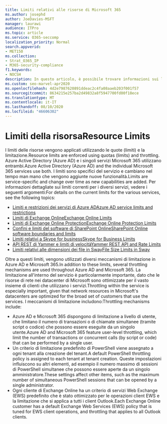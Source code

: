 ```yaml
---
title: Limiti relativi alle risorse di Microsoft 365
ms.author: josephd
author: JoeDavies-MSFT
manager: laurawi
audience: ITPro
ms.topic: article
ms.service: O365-seccomp
localization_priority: Normal
search.appverid:
- MET150
ms.collection:
- Strat_O365_IP
- M365-security-compliance
f1.keywords:
- NOCSH
description: In questo articolo, è possibile trovare informazioni sui limiti delle risorse per le diverse applicazioni all'interno di Microsoft 365.
ms.custom: seo-marvel-apr2020
ms.openlocfilehash: 4d2e7987620891ddeac2c4fa08aaeb203f001f57
ms.sourcegitcommit: 8634215e257ba2d49832a8f5947700fd00f18ece
ms.translationtype: MT
ms.contentlocale: it-IT
ms.lasthandoff: 08/10/2020
ms.locfileid: "46606302"
---
```

# <a name="resource-limits"></a><span data-ttu-id="8b1a1-103">Limiti della risorsa</span><span class="sxs-lookup"><span data-stu-id="8b1a1-103">Resource Limits</span></span>

<span data-ttu-id="8b1a1-104">I limiti delle risorse vengono applicati utilizzando le quote (limiti) e la limitazione.</span><span class="sxs-lookup"><span data-stu-id="8b1a1-104">Resource limits are enforced using quotas (limits) and throttling.</span></span> <span data-ttu-id="8b1a1-105">Azure Active Directory (Azure AD) e i singoli servizi Microsoft 365 utilizzano entrambi.</span><span class="sxs-lookup"><span data-stu-id="8b1a1-105">Azure Active Directory (Azure AD) and the individual Microsoft 365 services use both.</span></span> <span data-ttu-id="8b1a1-106">I limiti sono specifici del servizio e cambiano nel tempo man mano che vengono aggiunte nuove funzionalità.</span><span class="sxs-lookup"><span data-stu-id="8b1a1-106">Limits are service-specific and change over time as new capabilities are added.</span></span> <span data-ttu-id="8b1a1-107">Per informazioni dettagliate sui limiti correnti per i diversi servizi, vedere i seguenti argomenti:</span><span class="sxs-lookup"><span data-stu-id="8b1a1-107">For details on the current limits for the various services, see the following topics:</span></span>

- [<span data-ttu-id="8b1a1-108">Limiti e restrizioni dei servizi di Azure AD</span><span class="sxs-lookup"><span data-stu-id="8b1a1-108">Azure AD service limits and restrictions</span></span>](https://docs.microsoft.com/azure/azure-resource-manager/management/azure-subscription-service-limits)
- [<span data-ttu-id="8b1a1-109">Limiti di Exchange Online</span><span class="sxs-lookup"><span data-stu-id="8b1a1-109">Exchange Online Limits</span></span>](https://technet.microsoft.com/library/exchange-online-limits.aspx)
- [<span data-ttu-id="8b1a1-110">Limiti di Exchange Online Protection</span><span class="sxs-lookup"><span data-stu-id="8b1a1-110">Exchange Online Protection Limits</span></span>](https://technet.microsoft.com/library/exchange-online-protection-limits.aspx)
- [<span data-ttu-id="8b1a1-111">Confini e limiti del software di SharePoint Online</span><span class="sxs-lookup"><span data-stu-id="8b1a1-111">SharePoint Online software boundaries and limits</span></span>](https://support.office.com/article/SharePoint-Online-software-boundaries-and-limits-8F34FF47-B749-408B-ABC0-B605E1F6D498)
- [<span data-ttu-id="8b1a1-112">Limiti relativi a Skype for business</span><span class="sxs-lookup"><span data-stu-id="8b1a1-112">Skype for Business Limits</span></span>](https://technet.microsoft.com/library/skype-for-business-online-limits.aspx)
- [<span data-ttu-id="8b1a1-113">API REST di Yammer e limiti di velocità</span><span class="sxs-lookup"><span data-stu-id="8b1a1-113">Yammer REST API and Rate Limits</span></span>](https://developer.yammer.com/docs/rest-api-rate-limits)
- [<span data-ttu-id="8b1a1-114">Limiti relativi alle dimensioni dei file in Sway</span><span class="sxs-lookup"><span data-stu-id="8b1a1-114">File Size Limits in Sway</span></span>](https://support.office.com/article/File-size-limits-in-Sway-4db21bc6-b42b-499f-9272-66e089db109f)

<span data-ttu-id="8b1a1-115">Oltre a questi limiti, vengono utilizzati diversi meccanismi di limitazione in Azure AD e Microsoft 365.</span><span class="sxs-lookup"><span data-stu-id="8b1a1-115">In addition to these limits, several throttling mechanisms are used throughout Azure AD and Microsoft 365.</span></span> <span data-ttu-id="8b1a1-116">La limitazione all'interno del servizio è particolarmente importante, dato che le risorse di rete nei datacenter di Microsoft sono ottimizzate per il vasto insieme di clienti che utilizzano i servizi.</span><span class="sxs-lookup"><span data-stu-id="8b1a1-116">Throttling within the service is especially important, given that network resources in Microsoft's datacenters are optimized for the broad set of customers that use the services.</span></span> <span data-ttu-id="8b1a1-117">I meccanismi di limitazione includono:</span><span class="sxs-lookup"><span data-stu-id="8b1a1-117">Throttling mechanisms include:</span></span>

- <span data-ttu-id="8b1a1-118">Azure AD e Microsoft 365 dispongono di limitazione a livello di utente, che limitano il numero di transazioni o di chiamate simultanee (tramite script o codice) che possono essere eseguite da un singolo utente.</span><span class="sxs-lookup"><span data-stu-id="8b1a1-118">Azure AD and Microsoft 365 feature user-level throttling, which limit the number of transactions or concurrent calls (by script or code) that can be performed by a single user.</span></span>
- <span data-ttu-id="8b1a1-119">Un criterio di limitazione predefinito di PowerShell viene assegnato a ogni tenant alla creazione del tenant.</span><span class="sxs-lookup"><span data-stu-id="8b1a1-119">A default PowerShell throttling policy is assigned to each tenant at tenant creation.</span></span> <span data-ttu-id="8b1a1-120">Queste impostazioni influiscono su altri elementi, ad esempio il numero massimo di sessioni di PowerShell simultanee che possono essere aperte da un singolo amministratore.</span><span class="sxs-lookup"><span data-stu-id="8b1a1-120">These settings affect other items, such as the maximum number of simultaneous PowerShell sessions that can be opened by a single administrator.</span></span>
- <span data-ttu-id="8b1a1-121">Ogni cliente di Exchange Online ha un criterio di servizi Web Exchange (EWS) predefinito che è stato ottimizzato per le operazioni client EWS e la limitazione che si applica a tutti i client Outlook.</span><span class="sxs-lookup"><span data-stu-id="8b1a1-121">Each Exchange Online customer has a default Exchange Web Services (EWS) policy that is tuned for EWS client operations, and throttling that applies to all Outlook clients.</span></span>
